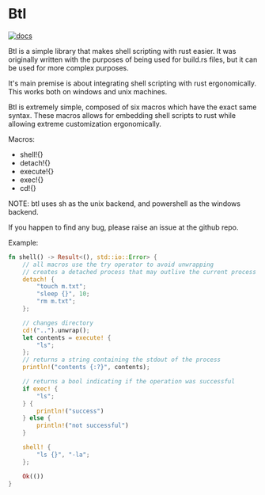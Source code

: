 # Btl

[![docs](https://docs.rs/btl/badge.svg?version=0.2.4)](https://crates.io/crates/btl)

Btl is a simple library that makes shell scripting with rust easier.
It was originally written with the purposes of being used for build.rs files,
but it can be used for more complex purposes.

It's main premise is about integrating shell scripting with rust ergonomically.
This works both on windows and unix machines.

Btl is extremely simple, composed of six macros which have the exact same syntax.
These macros allows for embedding shell scripts to rust while allowing extreme
customization ergonomically.

Macros:

- shell!{}
- detach!{}
- execute!{}
- exec!{}
- cd!{}

NOTE:
btl uses sh as the unix backend, and powershell as the windows backend.

If you happen to find any bug, please raise an issue at the github repo.

Example:

```rust
fn shell() -> Result<(), std::io::Error> {
    // all macros use the try operator to avoid unwrapping
    // creates a detached process that may outlive the current process
    detach! {
        "touch m.txt";
        "sleep {}", 10;
        "rm m.txt";
    };

    // changes directory
    cd!("..").unwrap();
    let contents = execute! {
        "ls";
    };
    // returns a string containing the stdout of the process
    println!("contents {:?}", contents);

    // returns a bool indicating if the operation was successful
    if exec! {
        "ls";
    } {
        println!("success")
    } else {
        println!("not successful")
    }

    shell! {
        "ls {}", "-la";
    };

    Ok(())
}
```
